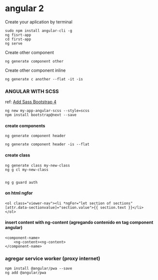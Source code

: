 # angular 2

Create your aplication by terminal

	sudo npm install angular-cli -g
	ng fisrt-app
	cd first-app
	ng serve

Create other component

	ng generate component other

Create other component inline

	ng generate c another --flat -it -is


### ANGULAR WITH SCSS
ref: [Add Sass Bootstrap 4](https://github.com/angular/angular-cli/wiki/stories-include-bootstrap)

	ng new my-app-angular-scss --style=scss
	npm install bootstrap@next --save


#### create components

	ng generate component header

	ng generate component header -is --flat

#### create class

	ng generate class my-new-class
	ng g cl my-new-class


	ng g guard auth


#### on html ngfor

	<ol class="viewer-nav"><li *ngFor="let section of sections" 
	[attr.data-sectionvalue]="section.value">{{ section.text }}</li>  
	</ol>

#### insert content with ng-content (agregando contenido en tag component angular)

	<component-name>
		<ng-content><ng-content>
	</component-name>

### agregar service worker (proxy internet)
	
	npm install @angular/pwa --save
	ng add @angular/pwa
